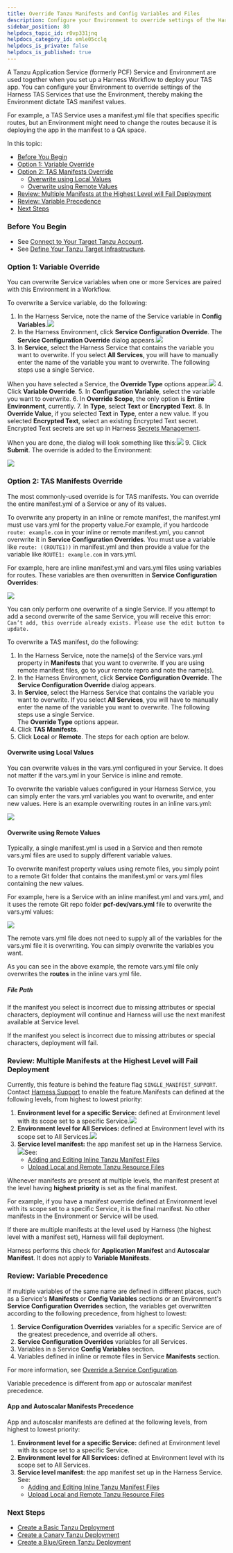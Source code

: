 ```yaml
---
title: Override Tanzu Manifests and Config Variables and Files
description: Configure your Environment to override settings of the Harness PCF Services that use the Environment, thereby making the Environment dictate PCF manifest values.
sidebar_position: 80
helpdocs_topic_id: r0vp331jnq
helpdocs_category_id: emle05cclq
helpdocs_is_private: false
helpdocs_is_published: true
---
```


A Tanzu Application Service (formerly PCF) Service and Environment are used together when you set up a Harness Workflow to deploy your TAS app. You can configure your Environment to override settings of the Harness TAS Services that use the Environment, thereby making the Environment dictate TAS manifest values.

For example, a TAS Service uses a manifest.yml file that specifies specific routes, but an Environment might need to change the routes because it is deploying the app in the manifest to a QA space.

In this topic:

* [Before You Begin](override-pcf-manifests-and-config-variables-and-files.md#before-you-begin)
* [Option 1: Variable Override](override-pcf-manifests-and-config-variables-and-files.md#option-1-variable-override)
* [Option 2: TAS Manifests Override](override-pcf-manifests-and-config-variables-and-files.md#option-2-tas-manifests-override)
	+ [Overwrite using Local Values](override-pcf-manifests-and-config-variables-and-files.md#overwrite-using-local-values)
	+ [Overwrite using Remote Values](override-pcf-manifests-and-config-variables-and-files.md#overwrite-using-remote-values)
* [Review: Multiple Manifests at the Highest Level will Fail Deployment](override-pcf-manifests-and-config-variables-and-files.md#review-multiple-manifests-at-the-highest-level-will-fail-deployment)
* [Review: Variable Precedence](override-pcf-manifests-and-config-variables-and-files.md#review-variable-precedence)
* [Next Steps](override-pcf-manifests-and-config-variables-and-files.md#next-steps)

### Before You Begin

* See [Connect to Your Target Tanzu Account](connect-to-your-target-pcf-account.md).
* See [Define Your Tanzu Target Infrastructure](define-your-pcf-target-infrastructure.md).

### Option 1: Variable Override

You can overwrite Service variables when one or more Services are paired with this Environment in a Workflow.

To overwrite a Service variable, do the following:

1. In the Harness Service, note the name of the Service variable in **Config Variables**.![](./static/override-pcf-manifests-and-config-variables-and-files-72.png)
2. In the Harness Environment, click **Service Configuration Override**. The **Service Configuration Override** dialog appears.![](./static/override-pcf-manifests-and-config-variables-and-files-73.png)
3. In **Service**, select the Harness Service that contains the variable you want to overwrite. If you select **All Services**, you will have to manually enter the name of the variable you want to overwrite. The following steps use a single Service.  
  
When you have selected a Service, the **Override Type** options appear.![](./static/override-pcf-manifests-and-config-variables-and-files-74.png)
4. Click **Variable Override**.
5. In **Configuration Variable**, select the variable you want to overwrite.
6. In **Override Scope**, the only option is **Entire Environment**, currently.
7. In **Type**, select **Text** or **Encrypted Text**.
8. In **Override Value**, if you selected **Text** in **Type**, enter a new value. If you selected **Encrypted Text**, select an existing Encrypted Text secret. Encrypted Text secrets are set up in Harness [Secrets Management](https://docs.harness.io/article/au38zpufhr-secret-management).  
  
When you are done, the dialog will look something like this:![](./static/override-pcf-manifests-and-config-variables-and-files-75.png)
9. Click **Submit**. The override is added to the Environment:

![](./static/override-pcf-manifests-and-config-variables-and-files-76.png)

### Option 2: TAS Manifests Override

The most commonly-used override is for TAS manifests. You can override the entire manifest.yml of a Service or any of its values.

To overwrite any property in an inline or remote manifest, the manifest.yml must use vars.yml for the property value.For example, if you hardcode `route: example.com` in your inline or remote manifest.yml, you cannot overwrite it in **Service Configuration Overrides**. You must use a variable like `route: ((ROUTE1))` in manifest.yml and then provide a value for the variable like `ROUTE1: example.com` in vars.yml.

For example, here are inline manifest.yml and vars.yml files using variables for routes. These variables are then overwritten in **Service Configuration Overrides**:

![](./static/override-pcf-manifests-and-config-variables-and-files-77.png)

You can only perform one overwrite of a single Service. If you attempt to add a second overwrite of the same Service, you will receive this error: `Can’t add, this override already exists. Please use the edit button to update.`

To overwrite a TAS manifest, do the following:

1. In the Harness Service, note the name(s) of the Service vars.yml property in **Manifests** that you want to overwrite. If you are using remote manifest files, go to your remote repro and note the name(s).
2. In the Harness Environment, click **Service Configuration Override**. The **Service Configuration Override** dialog appears.
3. In **Service**, select the Harness Service that contains the variable you want to overwrite. If you select **All Services**, you will have to manually enter the name of the variable you want to overwrite. The following steps use a single Service.  
The **Override Type** options appear.
4. Click **TAS Manifests**.
5. Click **Local** or **Remote**. The steps for each option are below.

#### Overwrite using Local Values

You can overwrite values in the vars.yml configured in your Service. It does not matter if the vars.yml in your Service is inline and remote.

To overwrite the variable values configured in your Harness Service, you can simply enter the vars.yml variables you want to overwrite, and enter new values. Here is an example overwriting routes in an inline vars.yml:

![](./static/override-pcf-manifests-and-config-variables-and-files-78.png)

#### Overwrite using Remote Values

Typically, a single manifest.yml is used in a Service and then remote vars.yml files are used to supply different variable values.

To overwrite manifest property values using remote files, you simply point to a remote Git folder that contains the manifest.yml or vars.yml files containing the new values.

For example, here is a Service with an inline manifest.yml and vars.yml, and it uses the remote Git repo folder **pcf-dev/vars.yml** file to overwrite the vars.yml values:

![](./static/override-pcf-manifests-and-config-variables-and-files-79.png)

The remote vars.yml file does not need to supply all of the variables for the vars.yml file it is overwriting. You can simply overwrite the variables you want.

As you can see in the above example, the remote vars.yml file only overwrites the **routes** in the inline vars.yml file.

##### File Path

If the manifest you select is incorrect due to missing attributes or special characters, deployment will continue and Harness will use the next manifest available at Service level.

If the manifest you select is incorrect due to missing attributes or special characters, deployment will fail.

### Review: Multiple Manifests at the Highest Level will Fail Deployment

Currently, this feature is behind the feature flag `SINGLE_MANIFEST_SUPPORT`. Contact [Harness Support](mailto:support@harness.io) to enable the feature.Manifests can defined at the following levels, from highest to lowest priority:

1. **Environment level for a specific Service:** defined at Environment level with its scope set to a specific Service.![](./static/override-pcf-manifests-and-config-variables-and-files-80.png)
2. **Environment level for All Services:** defined at Environment level with its scope set to All Services.![](./static/override-pcf-manifests-and-config-variables-and-files-81.png)
3. **Service level manifest:** the app manifest set up in the Harness Service.![](./static/override-pcf-manifests-and-config-variables-and-files-82.png)See:
	* [Adding and Editing Inline Tanzu Manifest Files](adding-and-editing-inline-pcf-manifest-files.md)
	* [Upload Local and Remote Tanzu Resource Files](upload-local-and-remote-pcf-resource-files.md)

Whenever manifests are present at multiple levels, the manifest present at the level having **highest priority** is set as the final manifest.

For example, if you have a manifest override defined at Environment level with its scope set to a specific Service, it is the final manifest. No other manifests in the Environment or Service will be used.

If there are multiple manifests at the level used by Harness (the highest level with a manifest set), Harness will fail deployment.

Harness performs this check for **Application Manifest** and **Autoscalar Manifest**. It does not apply to **Variable Manifests**.

### Review: Variable Precedence

If multiple variables of the same name are defined in different places, such as a Service's **Manifests** or **Config Variables** sections or an Environment's **Service Configuration Overrides** section, the variables get overwritten according to the following precedence, from highest to lowest:

1. **Service Configuration Overrides** variables for a specific Service are of the greatest precedence, and override all others.
2. **Service Configuration Overrides** variables for all Services.
3. Variables in a Service **Config Variables** section.
4. Variables defined in inline or remote files in Service **Manifests** section.

For more information, see [Override a Service Configuration](https://docs.harness.io/article/n39w05njjv-environment-configuration#override_a_service_configuration).

Variable precedence is different from app or autoscalar manifest precedence.

#### App and Autoscalar Manifests Precedence

App and autoscalar manifests are defined at the following levels, from highest to lowest priority:

1. **Environment level for a specific Service:** defined at Environment level with its scope set to a specific Service.
2. **Environment level for All Services:** defined at Environment level with its scope set to All Services.
3. **Service level manifest:** the app manifest set up in the Harness Service.  
See:
	* [Adding and Editing Inline Tanzu Manifest Files](adding-and-editing-inline-pcf-manifest-files.md)
	* [Upload Local and Remote Tanzu Resource Files](upload-local-and-remote-pcf-resource-files.md)

### Next Steps

* [Create a Basic Tanzu Deployment](create-a-basic-pcf-deployment.md)
* [Create a Canary Tanzu Deployment](create-a-canary-pcf-deployment.md)
* [Create a Blue/Green Tanzu Deployment](create-a-blue-green-pcf-deployment.md)

